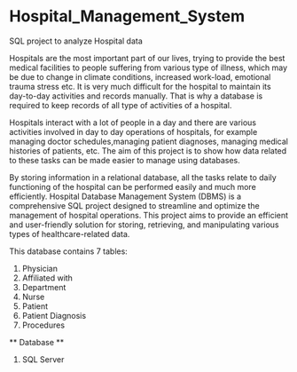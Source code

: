 # Hospital_Management_System

SQL project to analyze Hospital data

Hospitals are the most important part of our lives, trying to provide the best medical facilities to people suffering from various type of illness, which may be due to change in climate conditions, increased work-load, emotional trauma stress etc. It is very much difficult for the hospital to maintain its day-to-day activities and records manually. That is why a database is required to keep records of all type of activities of a hospital.

Hospitals interact with a lot of people in a day and there are various activities involved in day to day operations of hospitals, for example managing doctor schedules,managing patient diagnoses, managing medical histories of patients, etc. The aim of this project is to show how data related to these tasks can be made easier to manage using databases.

By storing information in a relational database, all the tasks relate to daily functioning of the hospital can be performed easily and much more efficiently. Hospital Database Management System (DBMS) is a comprehensive SQL project designed to streamline and optimize the management of hospital operations. This project aims to provide an efficient and user-friendly solution for storing, retrieving, and manipulating various types of healthcare-related data.

This database contains 7 tables:

1) Physician
2) Affiliated with
3) Department
4) Nurse
5) Patient
6) Patient Diagnosis
7) Procedures

** Database **
1. SQL Server
